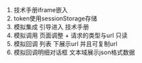 1. 技术手册iframe嵌入
2. token使用sessionStorage存储
3. 模拟集成 引导进入 技术手册
4. 模拟调用 页面调整 + 请求的类型与url 只读
5. 模拟回调 列表 下展示url 并且可复制url
6. 模拟回调明细对话框 文本域展示json格式数据
